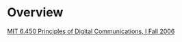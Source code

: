 # Overview

[MIT 6.450 Principles of Digital Communications, I Fall 2006](https://www.youtube.com/playlist?list=PL2AD004D035C24F21)  